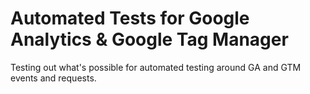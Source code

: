 # Automated Tests for Google Analytics & Google Tag Manager

Testing out what's possible for automated testing around GA and GTM events and requests.
